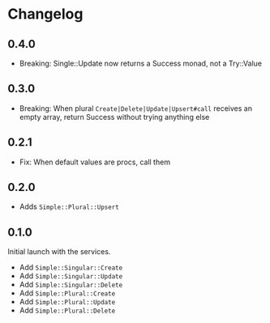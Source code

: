 # Changelog

## 0.4.0
- Breaking: Single::Update now returns a Success monad, not a Try::Value

## 0.3.0
- Breaking: When plural `Create|Delete|Update|Upsert#call` receives an empty array, return Success without trying anything else

## 0.2.1
- Fix: When default values are procs, call them

## 0.2.0
- Adds `Simple::Plural::Upsert`

## 0.1.0
Initial launch with the services.

- Add `Simple::Singular::Create`
- Add `Simple::Singular::Update`
- Add `Simple::Singular::Delete`
- Add `Simple::Plural::Create`
- Add `Simple::Plural::Update`
- Add `Simple::Plural::Delete`
